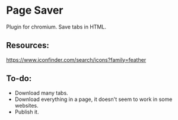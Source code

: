 # Page Saver
Plugin for chromium. Save tabs in HTML.

## Resources:

https://www.iconfinder.com/search/icons?family=feather

## To-do:

- Download many tabs.
- Download everything in a page, it doesn't seem to work in some websites.
- Publish it.
